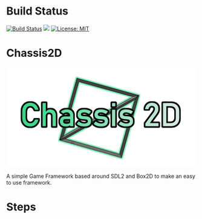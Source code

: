 # Build Status
[![Build Status](https://travis-ci.com/YamiOG/Chassis2D.svg?branch=master)](https://travis-ci.com/YamiOG/Chassis2D)
[![](https://img.shields.io/github/last-commit/YamiOG/Chassis2D.svg)](https://github.com/YamiOG/Chassis2D/commits/master)
[![License: MIT](https://img.shields.io/github/license/YamiOG/Chassis2D.svg)](https://opensource.org/licenses/MIT)


# Chassis2D
![Official logo](icon1.png "Official Logo")

A simple Game Framework based around SDL2 and Box2D to make an easy to use framework.

# Steps


